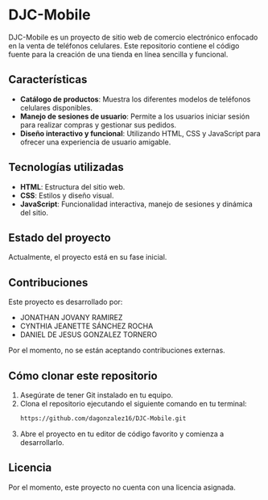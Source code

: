 # DJC-Mobile

DJC-Mobile es un proyecto de sitio web de comercio electrónico enfocado en la venta de teléfonos celulares. Este repositorio contiene el código fuente para la creación de una tienda en línea sencilla y funcional.

## Características

- **Catálogo de productos**: Muestra los diferentes modelos de teléfonos celulares disponibles.
- **Manejo de sesiones de usuario**: Permite a los usuarios iniciar sesión para realizar compras y gestionar sus pedidos.
- **Diseño interactivo y funcional**: Utilizando HTML, CSS y JavaScript para ofrecer una experiencia de usuario amigable.

## Tecnologías utilizadas

- **HTML**: Estructura del sitio web.
- **CSS**: Estilos y diseño visual.
- **JavaScript**: Funcionalidad interactiva, manejo de sesiones y dinámica del sitio.

## Estado del proyecto

Actualmente, el proyecto está en su fase inicial.

## Contribuciones

Este proyecto es desarrollado por:
- JONATHAN JOVANY RAMIREZ
- CYNTHIA JEANETTE SÁNCHEZ ROCHA
- DANIEL DE JESUS GONZALEZ TORNERO

Por el momento, no se están aceptando contribuciones externas.

## Cómo clonar este repositorio

1. Asegúrate de tener Git instalado en tu equipo.
2. Clona el repositorio ejecutando el siguiente comando en tu terminal:
   ```bash
   https://github.com/dagonzalez16/DJC-Mobile.git
   ```
3. Abre el proyecto en tu editor de código favorito y comienza a desarrollarlo.

## Licencia

Por el momento, este proyecto no cuenta con una licencia asignada.
